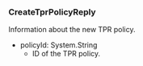 ### CreateTprPolicyReply
Information about the new TPR policy.

- policyId: System.String
  - ID of the TPR policy.
